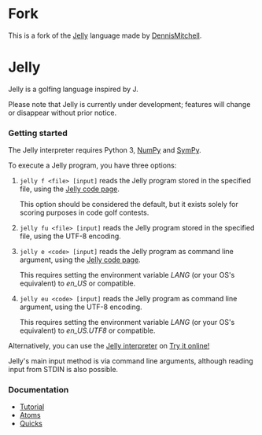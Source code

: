 # Fork

This is a fork of the [Jelly](https://github.com/DennisMitchell/jelly) language made by [DennisMitchell](https://github.com/DennisMitchell).

# Jelly

Jelly is a golfing language inspired by J.

Please note that Jelly is currently under development; features will change or disappear without prior notice.

### Getting started

The Jelly interpreter requires Python 3, [NumPy] and [SymPy].

To execute a Jelly program, you have three options:

1. `jelly f <file> [input]` reads the Jelly program stored in the specified file, using the [Jelly code page].

	This option should be considered the default, but it exists solely for scoring purposes in code golf contests.

1. `jelly fu <file> [input]` reads the Jelly program stored in the specified file, using the UTF-8 encoding.

1. `jelly e <code> [input]` reads the Jelly program as command line argument, using the [Jelly code page].

	This requires setting the environment variable *LANG* (or your OS's equivalent) to *en_US* or compatible.

1. `jelly eu <code> [input]` reads the Jelly program as command line argument, using the UTF-8 encoding.

	This requires setting the environment variable *LANG* (or your OS's equivalent) to *en_US.UTF8* or compatible.

Alternatively, you can use the [Jelly interpreter] on [Try it online!]

Jelly's main input method is via command line arguments, although reading input from STDIN is also possible.

### Documentation

* [Tutorial]
* [Atoms]
* [Quicks]

[Atoms]: https://github.com/DennisMitchell/jelly/wiki/Atoms
[Jelly code page]: https://github.com/DennisMitchell/jelly/wiki/Code-page
[Jelly interpreter]: http://jelly.tryitonline.net
[NumPy]: http://www.numpy.org/
[Quicks]: https://github.com/DennisMitchell/jelly/wiki/Quicks
[SymPy]: http://www.sympy.org/
[Try it online!]: http://tryitonline.net
[Tutorial]: https://github.com/DennisMitchell/jelly/wiki/Tutorial
